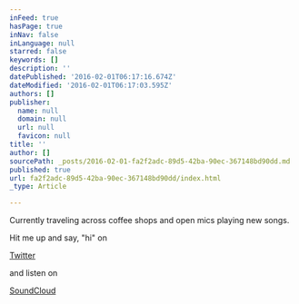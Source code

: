 ```yaml
---
inFeed: true
hasPage: true
inNav: false
inLanguage: null
starred: false
keywords: []
description: ''
datePublished: '2016-02-01T06:17:16.674Z'
dateModified: '2016-02-01T06:17:03.595Z'
authors: []
publisher:
  name: null
  domain: null
  url: null
  favicon: null
title: ''
author: []
sourcePath: _posts/2016-02-01-fa2f2adc-89d5-42ba-90ec-367148bd90dd.md
published: true
url: fa2f2adc-89d5-42ba-90ec-367148bd90dd/index.html
_type: Article

---
```

Currently traveling across coffee shops and open mics playing new songs. 

Hit me up and say, "hi" on

[Twitter][0]

and listen on

[SoundCloud][1]

[0]: https://app.thegrid.io/posts/9a33003c-b8b7-4cdc-a642-21d68094c14b/twitter.com/joshzaldana
[1]: https://app.thegrid.io/posts/9a33003c-b8b7-4cdc-a642-21d68094c14b/soundcloud.com/josh-zaldana
